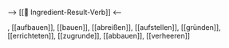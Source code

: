 --> [[🎯 Ingredient-Result-Verb]] <--

, [[aufbauen]], [[bauen]], [[abreißen]], [[aufstellen]], [[gründen]], [[errichteten]], [[zugrunde]], [[abbauen]], [[verheeren]]